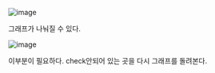 ![image](https://user-images.githubusercontent.com/108928206/178508562-ed9be300-94b7-4e14-8c26-60ee76c2fb05.png)

그래프가 나눠질 수 있다.

![image](https://user-images.githubusercontent.com/108928206/178508633-7ed3fb61-5484-4ac2-877c-62678fd24faa.png)

이부분이 필요하다.
check안되어 있는 곳을 다시 그래프를 돌려본다.
